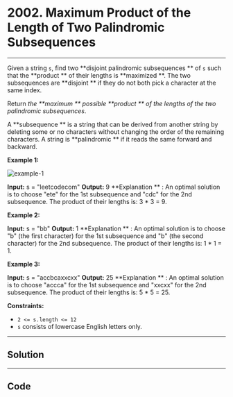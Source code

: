# 2002. Maximum Product of the Length of Two Palindromic Subsequences

---

Given a string `s`, find two **disjoint palindromic subsequences ** of `s` such that the **product ** of their lengths is **maximized **. The two subsequences are **disjoint ** if they do not both pick a character at the same index.

Return _the **maximum ** possible **product ** of the lengths of the two palindromic subsequences_.

A **subsequence ** is a string that can be derived from another string by deleting some or no characters without changing the order of the remaining characters. A string is **palindromic ** if it reads the same forward and backward.

 

**Example 1:**

![example-1](https://assets.leetcode.com/uploads/2021/08/24/two-palindromic-subsequences.png)


**Input:** s = "leetcodecom"
**Output:** 9
**Explanation ** : An optimal solution is to choose "ete" for the 1st subsequence and "cdc" for the 2nd subsequence.
The product of their lengths is: 3 * 3 = 9.


**Example 2:**


**Input:** s = "bb"
**Output:** 1
**Explanation ** : An optimal solution is to choose "b" (the first character) for the 1st subsequence and "b" (the second character) for the 2nd subsequence.
The product of their lengths is: 1 * 1 = 1.


**Example 3:**


**Input:** s = "accbcaxxcxx"
**Output:** 25
**Explanation ** : An optimal solution is to choose "accca" for the 1st subsequence and "xxcxx" for the 2nd subsequence.
The product of their lengths is: 5 * 5 = 25.


 

**Constraints:**

  * `2 <= s.length <= 12`
  * `s` consists of lowercase English letters only.

---

## Solution



---

## Code
```python


```